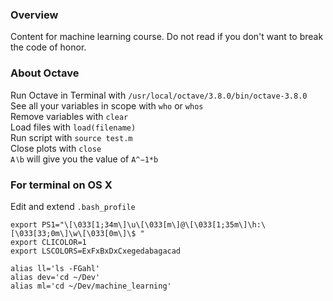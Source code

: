 ### Overview
Content for machine learning course. Do not read if you don't want to break the code of honor.

### About Octave

Run Octave in Terminal with `/usr/local/octave/3.8.0/bin/octave-3.8.0`  
See all your variables in scope with `who` or `whos`  
Remove variables with `clear`  
Load files with `load(filename)`  
Run script with `source test.m`  
Close plots with `close`  
`A∖b` will give you the value of `A^−1*b`  

### For terminal on OS X

Edit and extend `.bash_profile`

```
export PS1="\[\033[1;34m\]\u\[\033[m\]@\[\033[1;35m\]\h:\[\033[33;0m\]\w\[\033[0m\]\$ "
export CLICOLOR=1
export LSCOLORS=ExFxBxDxCxegedabagacad

alias ll='ls -FGahl'
alias dev='cd ~/Dev'
alias ml='cd ~/Dev/machine_learning'
```
